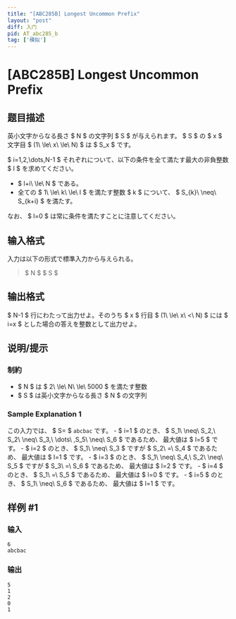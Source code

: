 ```yaml
---
title: "[ABC285B] Longest Uncommon Prefix"
layout: "post"
diff: 入门
pid: AT_abc285_b
tag: ['模拟']
---
```


# [ABC285B] Longest Uncommon Prefix

## 题目描述

[problemUrl]: https://atcoder.jp/contests/abc285/tasks/abc285_b

英小文字からなる長さ $ N $ の文字列 $ S $ が与えられます。 $ S $ の $ x $ 文字目 $ (1\ \le\ x\ \le\ N) $ は $ S_x $ です。

$ i=1,2,\dots,N-1 $ それぞれについて、以下の条件を全て満たす最大の非負整数 $ l $ を求めてください。

- $ l+i\ \le\ N $ である。
- 全ての $ 1\ \le\ k\ \le\ l $ を満たす整数 $ k $ について、 $ S_{k}\ \neq\ S_{k+i} $ を満たす。

なお、 $ l=0 $ は常に条件を満たすことに注意してください。

## 输入格式

入力は以下の形式で標準入力から与えられる。

> $ N $ $ S $

## 输出格式

$ N-1 $ 行にわたって出力せよ。そのうち $ x $ 行目 $ (1\ \le\ x\ <\ N) $ には $ i=x $ とした場合の答えを整数として出力せよ。

## 说明/提示

### 制約

- $ N $ は $ 2\ \le\ N\ \le\ 5000 $ を満たす整数
- $ S $ は英小文字からなる長さ $ N $ の文字列

### Sample Explanation 1

この入力では、 $ S= $ `abcbac` です。 - $ i=1 $ のとき、 $ S_1\ \neq\ S_2,\ S_2\ \neq\ S_3,\ \dots\ ,S_5\ \neq\ S_6 $ であるため、 最大値は $ l=5 $ です。 - $ i=2 $ のとき、 $ S_1\ \neq\ S_3 $ ですが $ S_2\ =\ S_4 $ であるため、 最大値は $ l=1 $ です。 - $ i=3 $ のとき、 $ S_1\ \neq\ S_4,\ S_2\ \neq\ S_5 $ ですが $ S_3\ =\ S_6 $ であるため、 最大値は $ l=2 $ です。 - $ i=4 $ のとき、 $ S_1\ =\ S_5 $ であるため、 最大値は $ l=0 $ です。 - $ i=5 $ のとき、 $ S_1\ \neq\ S_6 $ であるため、 最大値は $ l=1 $ です。

## 样例 #1

### 输入

```
6
abcbac
```

### 输出

```
5
1
2
0
1
```

